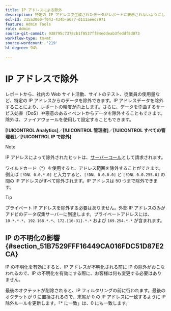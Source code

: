 ```yaml
---
title: IP アドレスによる除外
description: 特定の IP アドレスで生成されたデータがレポートに表示されないようにします。
exl-id: 315a3000-f043-434b-a677-d111aeed7971
feature: Admin Tools
role: Admin
source-git-commit: 938795c7378cb1f0537ff84eddeab3feddf8d073
workflow-type: tm+mt
source-wordcount: '219'
ht-degree: 94%

---
```


# IP アドレスで除外

レポートから、社内の Web サイト活動、サイトのテスト、従業員の使用量など、特定の IP アドレスからのデータを除外できます。IP アドレスデータを除外することにより、レポートの精度が向上します。さらに、データを歪曲するサービス妨害（DoS）や悪意のあるイベントからデータを除外することもできます。除外は、ファイアウォールを使用して設定することもできます。

**[!UICONTROL Analytics]**／**[!UICONTROL 管理者]**／**[!UICONTROL すべての管理者]**／**[!UICONTROL IP で除外]**

>[!NOTE]
>
>IP アドレスによって除外されたヒットは、[サーバーコール](https://experienceleague.adobe.com/docs/analytics/technotes/terms.html?lang=ja)として請求されます。

ワイルドカード（&#42;）を使用すると、アドレス範囲を除外することができます。 例えば `[!DNL 0.0.*.0]` と入力すると、`[!DNL 0.0.0.0]` と `[!DNL 0.0.255.0]` の間の IP アドレスがすべて除外されます。IP アドレスは 50 つまで除外できます。

>[!TIP]
>
>プライベート IP アドレスを除外する必要はありません。外部 IP アドレスのみがアドビのデータ収集サーバーに到達します。プライベートアドレスには、`10.*.*.*`、`192.168.*.*`、`172.[16-31].*.*` および `169.254.*.*` が含まれます。

## IP の不明化の影響 {#section_51B7529FFF16449CA016FDC51D87E2CA}

IP の不明化を有効にすると、IP アドレスが不明化される前に IP の除外がおこなわれるので、IP の不明化を有効にする際に、お客様は何も変更する必要はありません。

最後のオクテットが削除されると、IP フィルタリングの前に行われます。最後のオクテットが 0 に置換されるので、末尾が 0 の IP アドレスに一致するように IP 除外ルールを更新します。「&#42; に一致」は、0 にも一致します。
